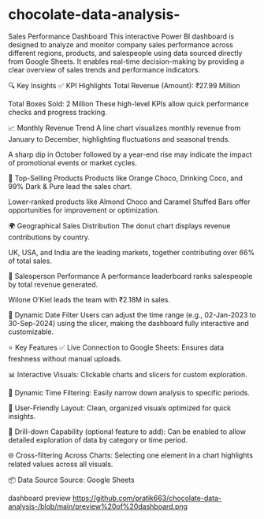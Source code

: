 # chocolate-data-analysis-

Sales Performance Dashboard
This interactive Power BI dashboard is designed to analyze and monitor company sales performance across different regions, products, and salespeople using data sourced directly from Google Sheets. It enables real-time decision-making by providing a clear overview of sales trends and performance indicators.

🔍 Key Insights
✅ KPI Highlights
Total Revenue (Amount): ₹27.99 Million

Total Boxes Sold: 2 Million
These high-level KPIs allow quick performance checks and progress tracking.

📈 Monthly Revenue Trend
A line chart visualizes monthly revenue from January to December, highlighting fluctuations and seasonal trends.

A sharp dip in October followed by a year-end rise may indicate the impact of promotional events or market cycles.

🍫 Top-Selling Products
Products like Orange Choco, Drinking Coco, and 99% Dark & Pure lead the sales chart.

Lower-ranked products like Almond Choco and Caramel Stuffed Bars offer opportunities for improvement or optimization.

🌍 Geographical Sales Distribution
The donut chart displays revenue contributions by country.

UK, USA, and India are the leading markets, together contributing over 66% of total sales.

👥 Salesperson Performance
A performance leaderboard ranks salespeople by total revenue generated.

Wilone O’Kiel leads the team with ₹2.18M in sales.

📅 Dynamic Date Filter
Users can adjust the time range (e.g., 02-Jan-2023 to 30-Sep-2024) using the slicer, making the dashboard fully interactive and customizable.

⭐ Key Features
✅ Live Connection to Google Sheets: Ensures data freshness without manual uploads.

📊 Interactive Visuals: Clickable charts and slicers for custom exploration.

📅 Dynamic Time Filtering: Easily narrow down analysis to specific periods.

🧠 User-Friendly Layout: Clean, organized visuals optimized for quick insights.

📌 Drill-down Capability (optional feature to add): Can be enabled to allow detailed exploration of data by category or time period.

🌐 Cross-filtering Across Charts: Selecting one element in a chart highlights related values across all visuals.

📦 Data Source
Source: Google Sheets



dashboard preview
https://github.com/pratik663/chocolate-data-analysis-/blob/main/preview%20of%20dashboard.png

